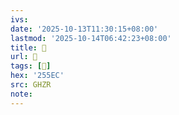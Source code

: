 ```yaml
---
ivs:
date: '2025-10-13T11:30:15+08:00'
lastmod: '2025-10-14T06:42:23+08:00'
title: 󰥄
url: 󰥄
tags: [𥗬]
hex: '255EC'
src: GHZR
note:
---
```


